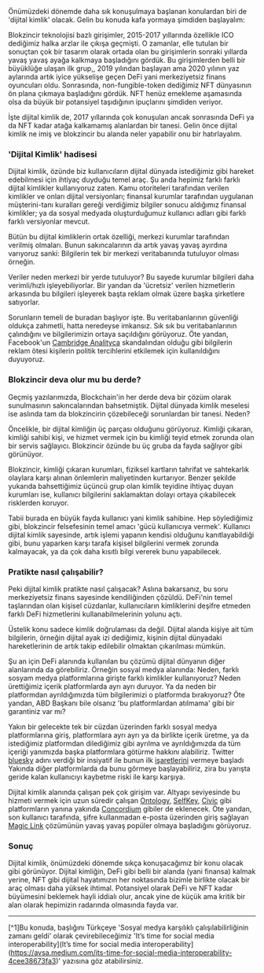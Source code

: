 

Önümüzdeki dönemde daha sık konuşulmaya başlanan konulardan biri de 'dijital kimlik' olacak. Gelin bu konuda kafa yormaya şimdiden başlayalım: 

Blokzincir teknolojisi bazlı girişimler, 2015-2017 yıllarında özellikle ICO dediğimiz halka arzlar ile çıkışa geçmişti. O zamanlar, elle tutulan bir sonuçtan çok bir tasarım olarak ortada olan bu girişimlerin sonraki yıllarda yavaş yavaş ayağa kalkmaya başladığını gördük. Bu girişimlerden belli bir büyüklüğe ulaşan ilk grup,, 2019 yılından başlayan ama 2020 yılının yaz aylarında artık iyice yükselişe geçen DeFi yani merkeziyetsiz finans oyuncuları oldu.  Sonrasında, non-fungible-token dediğimiz NFT dünyasının ön plana çıkmaya başladığını gördük. NFT henüz emekleme aşamasında olsa da büyük bir potansiyel taşıdığının ipuçlarını şimdiden veriyor. 

İşte dijital kimlik de, 2017 yıllarında çok konuşulan ancak sonrasında DeFi ya da NFT kadar atağa kalkamamış alanlardan bir tanesi. Gelin önce dijital kimlik ne imiş ve blokzincir bu alanda neler yapabilir onu bir hatırlayalım. 

### 'Dijital Kimlik' hadisesi

Dijital kimlik, özünde biz kullanıcıların dijital dünyada istediğimiz gibi hareket edebilmesi için ihtiyaç duyduğu temel araç. Şu anda hepimiz farklı farklı dijital kimlikler kullanıyoruz zaten. Kamu otoriteleri tarafından verilen kimlikler ve onları dijital versiyonları; finansal kurumlar tarafından uygulanan müşterini-tanı kuralları gereği verdiğimiz bilgiler sonucu aldığımız finansal kimlikler; ya da sosyal medyada oluşturduğumuz kullanıcı adları gibi farklı farklı versiyonlar mevcut. 

Bütün bu dijital kimliklerin ortak özelliği, merkezi kurumlar tarafından verilmiş olmaları. Bunun sakıncalarının da artık yavaş yavaş ayırdına varıyoruz sanki: Bilgilerin tek bir merkezi veritabanında tutuluyor olması örneğin. 

Veriler neden merkezi bir yerde tutuluyor? Bu sayede kurumlar bilgileri daha verimli/hızlı işleyebiliyorlar. Bir yandan da 'ücretsiz' verilen hizmetlerin arkasında bu bilgileri işleyerek başta reklam olmak üzere başka şirketlere satıyorlar. 

Sorunların temeli de buradan başlıyor işte. Bu veritabanlarının güvenliği oldukça zahmetli, hatta neredeyse imkansız. Sık sık bu veritabanlarının çalındığını ve bilgilerimizin ortaya saçıldığını görüyoruz. Öte yandan, Facebook'un [Cambridge Analityca](https://tr.wikipedia.org/wiki/Facebook-Cambridge_Analytica_veri_skandalı)  skandalından olduğu gibi bilgilerin reklam ötesi kişilerin politik tercihlerini etkilemek için kullanıldığını duyuyoruz. 

### Blokzincir deva olur mu bu derde?

Geçmiş yazılarımızda, Blockchain'in her derde deva bir çözüm olarak sunulmasının sakıncalarından bahsetmiştik. Dijital dünyada kimlik meselesi ise aslında tam da blokzincirin çözebileceği sorunlardan bir tanesi. Neden?

Öncelikle, bir dijital kimliğin üç parçası olduğunu görüyoruz. Kimliği çıkaran, kimliği sahibi kişi, ve hizmet vermek için bu kimliği teyid etmek zorunda olan bir servis sağlayıcı. Blokzincir özünde bu üç gruba da fayda sağlıyor gibi görünüyor. 

Blokzincir, kimliği çıkaran kurumları, fiziksel kartların tahrifat ve sahtekarlık olaylara karşı alınan önlemlerin maliyetinden kurtarıyor. Benzer şekilde yukarıda bahsettiğimiz üçüncü grup olan kimlik teyidine ihtiyaç duyan kurumları ise, kullanıcı bilgilerini saklamaktan dolayı ortaya çıkabilecek risklerden koruyor.  

Tabii burada en büyük fayda kullanıcı yani kimlik sahibine. Hep söylediğimiz gibi, blokzincir felsefesinin temel amacı 'gücü kullanıcıya vermek'.  Kullanıcı dijital kimlik sayesinde, artık işlemi yapanın kendisi olduğunu kanıtlayabildiği gibi, bunu yaparken karşı tarafa kişisel bilgilerini vermek zorunda kalmayacak, ya da çok daha kısıtlı bilgi vererek bunu yapabilecek. 

### Pratikte nasıl çalışabilir?

Peki dijital kimlik pratikte nasıl çalışacak? Aslına bakarsanız, bu soru merkeziyetsiz finans sayesinde kendiliğinden çözüldü. DeFi'nin temel taşlarından olan kişisel cüzdanlar, kullanıcıların kimliklerini deşifre etmeden farklı DeFi hizmetlerini kullanabilmelerinin yolunu açtı. 

Üstelik konu sadece kimlik doğrulaması da değil. Dijital alanda kişiye ait tüm bilgilerin, örneğin dijital ayak izi dediğimiz, kişinin dijital dünyadaki hareketlerinin de artık takip edilebilir olmaktan çıkarılması mümkün. 

Şu an için DeFi alanında kullanılan bu çözümü dijital dünyanın diğer alanlarında da görebiliriz. Örneğin sosyal medya alanında: Neden, farklı sosyam medya platformlarına girişte farklı kimlikler kullanıyoruz? Neden ürettiğimiz içerik platformlarda ayrı ayrı duruyor. Ya da neden bir platformdan ayrıldığımızda tüm bilgilerimizi o platformda bırakıyoruz? Öte yandan, ABD Başkanı bile olsanız 'bu platformlardan atılmama' gibi bir garantiniz var mı?

Yakın bir gelecekte tek bir cüzdan üzerinden farklı sosyal medya platformlarına giriş, platformlara ayrı ayrı ya da birlikte içerik üretme, ya da istediğimiz platformdan dilediğimiz gibi ayrılma ve ayrıldığımızda da tüm içeriği yanımızda başka platformlara götürme hakkını alabiliriz. Twitter [bluesky](https://twitter.com/bluesky) adını verdiği bir insiyatif ile bunun ilk [işaretlerini](https://twitter.com/jack/status/1204766078468911106) vermeye başladı Yakında diğer platformlarda da bunu görmeye başlayabiliriz, zira bu yarışta geride kalan kullanıcıyı kaybetme riski ile karşı karşıya. 

Dijital kimlik alanında çalışan pek çok girişim var. Altyapı seviyesinde bu hizmeti vermek için uzun süredir çalışan [Ontology](https://ont.io), [SelfKey](https://selfkey.org), [Civic](https://www.civic.com) gibi platformların yanına yakında [Concordium](https://concordium.com/) gibiler de eklenecek. Öte yandan, son kullanıcı tarafında, şifre kullanmadan e-posta üzerinden giriş sağlayan [Magic Link](https://magic.link) çözümünün yavaş yavaş popüler olmaya başladığını görüyoruz. 

### Sonuç

Dijital kimlik, önümüzdeki dönemde sıkça konuşacağımız bir konu olacak gibi görünüyor. Dijital kimliğin, DeFi gibi belli bir alanda (yani finansa) kalmak yerine, NFT gibi dijital hayatımızın her noktasında bizimle birlikte olacak bir araç olması daha yüksek ihtimal. Potansiyel olarak DeFi ve NFT kadar büyümesini beklemek hayli iddialı olur, ancak yine de küçük ama kritik bir alan olarak hepimizin radarında olmasında fayda var. 

---

[^1]Bu konuda, başlığını Türkçeye 'Sosyal medya karşılıklı çalışılabilirliğinin zamanı geldi' olarak çevirebileceğimiz 'It’s time for social media interoperability](It’s time for social media interoperability](https://avsa.medium.com/its-time-for-social-media-interoperability-4cee38673fa3)' yazısına göz atabilirsiniz. 
